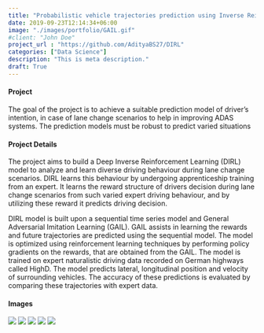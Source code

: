 ```yaml
---
title: "Probabilistic vehicle trajectories prediction using Inverse Reinforcement Learning"
date: 2019-09-23T12:14:34+06:00
image: "./images/portfolio/GAIL.gif"
#client: "John Doe"
project_url : "https://github.com/AdityaBS27/DIRL"
categories: ["Data Science"]
description: "This is meta description."
draft: True
---
```

#### Project

The goal of the project is to achieve a suitable prediction model of driver’s intention,
in case of lane change scenarios to help in improving ADAS systems. The prediction
models must be robust to predict varied situations

#### Project Details

The project aims to build a Deep Inverse Reinforcement
Learning (DIRL) model to analyze and learn diverse driving behaviour during lane
change scenarios. DIRL learns this behaviour by undergoing apprenticeship training
from an expert. It learns the reward structure of drivers decision during lane change
scenarios from such varied expert driving behaviour, and by utilizing these reward it
predicts driving decision.


DIRL model is built upon a sequential time series model and General Adversarial Imitation
Learning (GAIL). GAIL assists in learning the rewards and future trajectories
are predicted using the sequential model. The model is optimized using reinforcement
learning techniques by performing policy gradients on the rewards, that are obtained
from the GAIL. The model is trained on expert naturalistic driving data recorded
on German highways called HighD. The model predicts lateral, longitudinal position
and velocity of surrounding vehicles. The accuracy of these predictions is evaluated by
comparing these trajectories with expert data.



#### Images
![](./images/portfolio/2_5.png)
![](./images/portfolio/2_1.png)
![](./images/portfolio/2_2.gif)
![](./images/portfolio/2_3.gif)
![](./images/portfolio/2_4.png)

